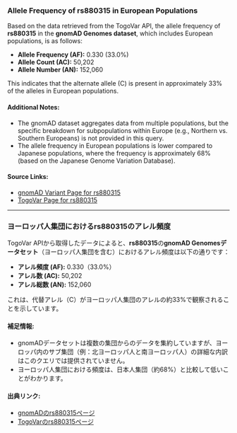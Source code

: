 ### Allele Frequency of rs880315 in European Populations

Based on the data retrieved from the TogoVar API, the allele frequency of **rs880315** in the **gnomAD Genomes dataset**, which includes European populations, is as follows:

- **Allele Frequency (AF):** 0.330 (33.0%)
- **Allele Count (AC):** 50,202
- **Allele Number (AN):** 152,060

This indicates that the alternate allele (C) is present in approximately 33% of the alleles in European populations.

#### Additional Notes:
- The gnomAD dataset aggregates data from multiple populations, but the specific breakdown for subpopulations within Europe (e.g., Northern vs. Southern Europeans) is not provided in this query.
- The allele frequency in European populations is lower compared to Japanese populations, where the frequency is approximately 68% (based on the Japanese Genome Variation Database).

#### Source Links:
- [gnomAD Variant Page for rs880315](https://gnomad.broadinstitute.org/variant/1-10736809-T-C?dataset=gnomad_r4)
- [TogoVar Page for rs880315](https://togovar.org/dbsnp/rs880315)

---

### ヨーロッパ人集団におけるrs880315のアレル頻度

TogoVar APIから取得したデータによると、**rs880315**の**gnomAD Genomesデータセット**（ヨーロッパ人集団を含む）におけるアレル頻度は以下の通りです：

- **アレル頻度 (AF):** 0.330（33.0%）
- **アレル数 (AC):** 50,202
- **アレル総数 (AN):** 152,060

これは、代替アレル（C）がヨーロッパ人集団のアレルの約33%で観察されることを示しています。

#### 補足情報:
- gnomADデータセットは複数の集団からのデータを集約していますが、ヨーロッパ内のサブ集団（例：北ヨーロッパ人と南ヨーロッパ人）の詳細な内訳はこのクエリでは提供されていません。
- ヨーロッパ人集団における頻度は、日本人集団（約68%）と比較して低いことがわかります。

#### 出典リンク:
- [gnomADのrs880315ページ](https://gnomad.broadinstitute.org/variant/1-10736809-T-C?dataset=gnomad_r4)
- [TogoVarのrs880315ページ](https://togovar.org/dbsnp/rs880315)